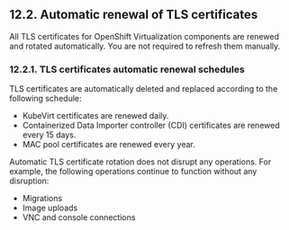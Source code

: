 ## 12.2. Automatic renewal of TLS certificates




All TLS certificates for OpenShift Virtualization components are renewed and rotated automatically. You are not required to refresh them manually.

### 12.2.1. TLS certificates automatic renewal schedules




TLS certificates are automatically deleted and replaced according to the following schedule:

- KubeVirt certificates are renewed daily.
- Containerized Data Importer controller (CDI) certificates are renewed every 15 days.
- MAC pool certificates are renewed every year.


Automatic TLS certificate rotation does not disrupt any operations. For example, the following operations continue to function without any disruption:

- Migrations
- Image uploads
- VNC and console connections


